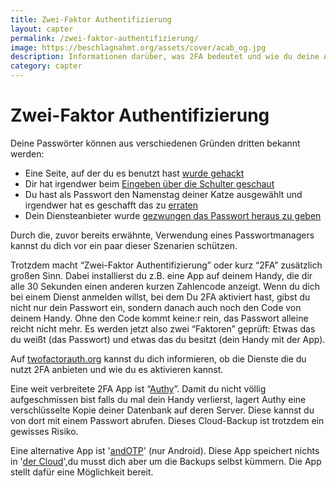 ```yaml
---
title: Zwei-Faktor Authentifizierung
layout: capter
permalink: /zwei-faktor-authentifizierung/
image: https://beschlagnahmt.org/assets/cover/acab_og.jpg
description: Informationen darüber, was 2FA bedeutet und wie du deine Accounts damit absichern kannst.
category: capter
---
```

# Zwei-Faktor Authentifizierung
Deine Passwörter können aus verschiedenen Gründen dritten bekannt werden:
  - Eine Seite, auf der du es benutzt hast [wurde gehackt](https://www.zeit.de/digital/datenschutz/2019-01/datenleak-email-passwoerter-internet-it-sicherheit) 
  - Dir hat irgendwer beim [Eingeben über die Schulter geschaut](https://en.wikipedia.org/wiki/Shoulder_surfing_(computer_security))
  - Du hast als Passwort den Namenstag deiner Katze ausgewählt und irgendwer hat es geschafft das zu [erraten](https://en.wikipedia.org/wiki/Brute-force_attack)
  - Dein Diensteanbieter wurde [gezwungen das Passwort heraus zu geben](https://netzpolitik.org/2020/bundesregierung-beschliesst-pflicht-zur-passwortherausgabe/)

Durch die, zuvor bereits erwähnte, Verwendung eines Passwortmanagers kannst du dich vor ein paar dieser Szenarien schützen.

Trotzdem macht “Zwei-Faktor Authentifizierung” oder kurz “2FA” zusätzlich großen Sinn.
Dabei installierst du z.B. eine App auf deinem Handy, die dir alle 30 Sekunden einen anderen kurzen Zahlencode anzeigt.
Wenn du dich bei einem Dienst anmelden willst, bei dem Du 2FA aktiviert hast, gibst du nicht nur dein Passwort ein, sondern danach auch noch den Code von deinem Handy.
Ohne den Code kommt keine:r rein, das Passwort alleine reicht nicht mehr.
Es werden jetzt also zwei “Faktoren” geprüft: Etwas das du weißt (das Passwort) und etwas das du besitzt (dein Handy mit der App).

Auf [twofactorauth.org](https://twofactorauth.org/) kannst du dich informieren, ob die Dienste die du nutzt 2FA anbieten und wie du es aktivieren kannst. 

Eine weit verbreitete 2FA App ist “[Authy](https://www.authy.com/)”.
Damit du nicht völlig aufgeschmissen bist falls du mal dein Handy verlierst, lagert Authy eine verschlüsselte Kopie deiner Datenbank auf deren Server.
Diese kannst du von dort mit einem Passwort abrufen. Dieses Cloud-Backup ist trotzdem ein gewisses Risiko.

Eine alternative App ist '[andOTP](https://github.com/andOTP/andOTP)' (nur Android).
Diese App speichert nichts in '[der Cloud](https://fsfe.org/contribute/promopics/thereisnocloud-bluecolor-preview.png)',du musst dich aber um die Backups selbst kümmern. 
Die App stellt dafür eine Möglichkeit bereit.
